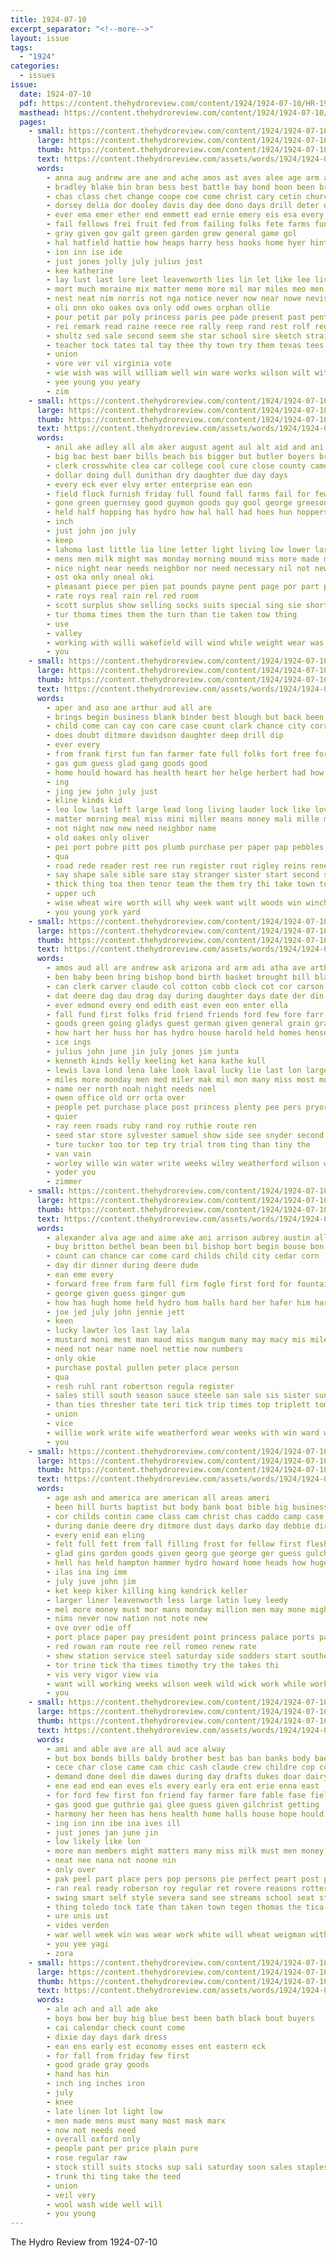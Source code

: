 ```yaml
---
title: 1924-07-10
excerpt_separator: "<!--more-->"
layout: issue
tags:
  - "1924"
categories:
  - issues
issue:
  date: 1924-07-10
  pdf: https://content.thehydroreview.com/content/1924/1924-07-10/HR-1924-07-10.pdf
  masthead: https://content.thehydroreview.com/content/1924/1924-07-10/masthead/HR-1924-07-10.jpg
  pages:
    - small: https://content.thehydroreview.com/content/1924/1924-07-10/small/HR-1924-07-10-01.jpg
      large: https://content.thehydroreview.com/content/1924/1924-07-10/large/HR-1924-07-10-01.jpg
      thumb: https://content.thehydroreview.com/content/1924/1924-07-10/thumbnails/HR-1924-07-10-01.jpg
      text: https://content.thehydroreview.com/assets/words/1924/1924-07-10/HR-1924-07-10-01.txt
      words:
        - anna aug andrew are ane and ache amos ast aves alee age arm all aime ago ale
        - bradley blake bin bran bess best battle bay bond boon been brose break boyle biler boards brother barker bully but bee bese brar bright bis bryan
        - chas class chet change coope coe come christ cary cetin church case cast claude che conway carnegie cham cora charles cook childre cope captain chi comi candi claes christians
        - dorsey delia dor dooley davis day dee dono days drill deter dollar
        - ever ema emer ether end emmett ead ernie emery eis esa every ear ela eider ely enter
        - fail fellows frei fruit fed from failing folks fete farms fun farm fire fern fryer for face france
        - gray given gov galt green garden grew general game gol
        - hal hatfield hattie how heaps harry hess hooks home hyer hinton hydro heer hue had has hart held hopp
        - ion inn ise ide
        - just jones jolly july julius jost
        - kee katherine
        - lay lust last lore leet leavenworth lies lin let like lee living lucky less leas lydia los
        - mort much moraine mix matter meme more mil mar miles meo men mae marie march most maru must may mer miller mory mattie morris mary myers
        - nest neat nim norris not nga notice never now near nowe nevis neil
        - oli onn oko oakes ova only odd owes orphan ollie
        - pour petit par poly princess paris pee pade present past pent praska per pate pore prom promise pone pump
        - rei remark read raine reece ree rally reep rand rest rolf regis rian
        - shultz sed sale second seem she star school sire sketch straight screen smoke sup struck stormy season seco saturday salts sohn springs smith sunday sou stand
        - teacher tock tates tal tay thee thy town try them texas tees tee tor then teer the tam tak
        - union
        - vore ver vil virginia vote
        - wie wish was will william well win ware works wilson wilt wit wat wife way water wash won weeks world wen wil war work wheat with wean
        - yee young you yeary
        - zim
    - small: https://content.thehydroreview.com/content/1924/1924-07-10/small/HR-1924-07-10-02.jpg
      large: https://content.thehydroreview.com/content/1924/1924-07-10/large/HR-1924-07-10-02.jpg
      thumb: https://content.thehydroreview.com/content/1924/1924-07-10/thumbnails/HR-1924-07-10-02.jpg
      text: https://content.thehydroreview.com/assets/words/1924/1924-07-10/HR-1924-07-10-02.txt
      words:
        - anil ake adley all alm aker august agent aul alt aid and ani app are
        - big bac best baer bills beach bis bigger but butler boyers bring beckett buy burg bank blue
        - clerk crosswhite clea car college cool cure close county came cash coli court caddo clyde can cap cheese cellar
        - dollar doing dull dunithan dry daughter due day days
        - every eck ever elvy erter enterprise ean eon
        - field flock furnish friday full found fall farms fail for few fish fields fer from first
        - gone green guernsey good guymon goods guy gool george greeson
        - held half hopping has hydro how hal hall had hoes hun hoppers hou homa hom home haskell
        - inch
        - just john jon july
        - keep
        - lahoma last little lia line letter light living low lower large
        - mens men milk might mas monday morning mound miss more made mol market marke money
        - nice night near needs neighbor nor need necessary nil not new nill nied nims
        - ost oka only oneal oki
        - pleasant piece per pien pat pounds payne pent page por part pro president pueblo potter park
        - rate roys real rain rel red room
        - scott surplus show selling socks suits special sing sie short save saturday sunday selves sisson sheriff sale sugden said she southern sutton store soul sol say sun son see shown
        - tur thoma times them the turn than tie taken tow thing
        - use
        - valley
        - working with willi wakefield will wind while weight wear was willie wash wheeler worth ways weather williams weeks want
        - you
    - small: https://content.thehydroreview.com/content/1924/1924-07-10/small/HR-1924-07-10-03.jpg
      large: https://content.thehydroreview.com/content/1924/1924-07-10/large/HR-1924-07-10-03.jpg
      thumb: https://content.thehydroreview.com/content/1924/1924-07-10/thumbnails/HR-1924-07-10-03.jpg
      text: https://content.thehydroreview.com/assets/words/1924/1924-07-10/HR-1924-07-10-03.txt
      words:
        - aper and aso ane arthur aud all are
        - brings begin business blank binder best blough but back been big bro billion buys bill brought buy bank
        - child come can cay con care case count clark chance city corre che company
        - does doubt ditmore davidson daughter deep drill dip
        - ever every
        - from frank first fun fan farmer fate full folks fort free for fox
        - gas gum guess glad gang goods good
        - home hould howard has health heart her helge herbert had how high hue hydro hurry hay hubert hume
        - ing
        - jing jew john july just
        - kline kinds kid
        - leo low last left large lead long living lauder lock like love
        - matter morning meal miss mini miller means money mali mille mars most mew middle may
        - not night now new need neighbor name
        - old oakes only oliver
        - pei port pobre pitt pos plumb purchase per paper pap pebbles pace pio person plant perfect pay
        - qua
        - road rede reader rest ree run register rout rigley reins renee romane regular
        - say shape sale sible sare stay stranger sister start second suit spencer she stand standard saturday small sar season story sus still sings step see
        - thick thing toa then tenor team the them try thi take town tor torna test tra touch
        - upper uch
        - wise wheat wire worth will why week want wilt woods win winch work weed way wil
        - you young york yard
    - small: https://content.thehydroreview.com/content/1924/1924-07-10/small/HR-1924-07-10-04.jpg
      large: https://content.thehydroreview.com/content/1924/1924-07-10/large/HR-1924-07-10-04.jpg
      thumb: https://content.thehydroreview.com/content/1924/1924-07-10/thumbnails/HR-1924-07-10-04.jpg
      text: https://content.thehydroreview.com/assets/words/1924/1924-07-10/HR-1924-07-10-04.txt
      words:
        - amos aud all are andrew ask arizona ard arm adi atha ave arthur and alma ani ash
        - ben baby been bring bishop bond birth basket brought bill blanchard banh bank box but blum bridgeport board bondi
        - can clerk carver claude col cotton cobb clock cot cor carson chap county clarence cream cloninger car city company courts cake caddo childs colo cold come chi chau charlie char
        - dat deere dag dau drag day during daughter days date der din
        - ever edmond every end edith east even eon enter ella
        - fall fund first folks frid friend friends ford few fore farr foreman free floyd farm from freida folk for frieda friday fine fam fleeman
        - goods green going gladys guest german given general grain grand good glenn griffin gue
        - how hart her huss hor has hydro house harold held homes henson heary hinton henry herbert hatfield hold harry home henke hen
        - ice ings
        - julius john june jin july jones jim junta
        - kenneth kinds kelly keeling ket kana kathe kull
        - lewis lava lond lena lake look laval lucky lie last lon large loan lay lee lynn laws louise leedy laughter left layer
        - miles more monday men med miler mak mil mon many miss most moore mills minnie mildred maud mary moth miller mayo
        - name ner north noah night needs noel
        - owen office old orr orta over
        - people pet purchase place post princess plenty pee pers pryor poage pies pent pita
        - quier
        - ray reen roads ruby rand roy ruthie route ren
        - seed star store sylvester samuel show side see snyder second sister ser shultz shown street saturday season sat son sunday say sires sales state sale sam sell smaller
        - ture tucker too tor tep try trial trom ting than tiny the
        - van vain
        - worley wille win water write weeks wiley weatherford wilson wyatt week williams wright wide work will was west well want white writer with watch
        - yoder you
        - zimmer
    - small: https://content.thehydroreview.com/content/1924/1924-07-10/small/HR-1924-07-10-05.jpg
      large: https://content.thehydroreview.com/content/1924/1924-07-10/large/HR-1924-07-10-05.jpg
      thumb: https://content.thehydroreview.com/content/1924/1924-07-10/thumbnails/HR-1924-07-10-05.jpg
      text: https://content.thehydroreview.com/assets/words/1924/1924-07-10/HR-1924-07-10-05.txt
      words:
        - alexander alva age and aime ake ani arrison aubrey austin all
        - buy britton bethel bean been bil bishop bort begin bouse bon best better balls
        - count can chance car come card childs child city cedar corn
        - day dir dinner during deere dude
        - ean eme every
        - forward free from farm full firm fogle first ford for fountain fry frost
        - george given guess ginger gum
        - how has hugh home held hydro hom halls hard her hafer him hardware
        - joe jed july john jennie jett
        - keen
        - lucky lawter los last lay lala
        - mustard moni mest man maud miss mangum many may macy mis mile mille market maude monday mae more
        - need not near name noel nettie now numbers
        - only okie
        - purchase postal pullen peter place person
        - qua
        - resh ruhl rant robertson regula register
        - sales still south season sauce steele san sale sis sister sunday soap store side starts saturday ser sherman sun sam second she sack sidi som see school
        - than ties thresher tate teri tick trip times top triplett tom the
        - union
        - vice
        - willie work write wife weatherford wear weeks with win ward williams world ware wil week will
        - you
    - small: https://content.thehydroreview.com/content/1924/1924-07-10/small/HR-1924-07-10-06.jpg
      large: https://content.thehydroreview.com/content/1924/1924-07-10/large/HR-1924-07-10-06.jpg
      thumb: https://content.thehydroreview.com/content/1924/1924-07-10/thumbnails/HR-1924-07-10-06.jpg
      text: https://content.thehydroreview.com/assets/words/1924/1924-07-10/HR-1924-07-10-06.txt
      words:
        - age ash and america are american all areas ameri
        - been bill burts baptist but body bank boat bible big business best
        - cor childs contin came class cam christ chas caddo camp case chau city county cash con can come
        - during danie deere dry ditmore dust days darko day debbie dir doi
        - every enid ean eling
        - felt full fett from fall filling frost for fellow first flesh foe
        - glad gins gordon goods given georg gue george ger guess gulch general
        - hell has held hampton hammer hydro howard home heads how huge human hax harvey
        - ilas ina ing imm
        - july juve john jim
        - ket keep kiker killing king kendrick keller
        - larger liner leavenworth less large latin luey leedy
        - mel more money must mor mans monday million men may mone mighty mini much most many monroe made mou
        - nims never now nation not note new
        - ove over odie off
        - port place paper pay president point princess palace ports passen pot
        - red rowan ram route ree rell romeo renew rate
        - shew station service steel saturday side sodders start southern season she sale sunday south sugar san story soul son states shall such sons still
        - tor trine tick tha times timothy try the takes thi
        - vis very vigor view via
        - want will working weeks wilson week wild wick work while works well white was weatherford winter with wit washington won
        - you
    - small: https://content.thehydroreview.com/content/1924/1924-07-10/small/HR-1924-07-10-07.jpg
      large: https://content.thehydroreview.com/content/1924/1924-07-10/large/HR-1924-07-10-07.jpg
      thumb: https://content.thehydroreview.com/content/1924/1924-07-10/thumbnails/HR-1924-07-10-07.jpg
      text: https://content.thehydroreview.com/assets/words/1924/1924-07-10/HR-1924-07-10-07.txt
      words:
        - ami and able ave are all aud ace alway
        - but box bonds bills baldy brother best bas ban banks body baer bee ballew business bowels bertha bean bank back big been both buy bis
        - cece char close came cam chic cash claude crew childre cop collins can chik charter cream county calvin company chie chief call cot care come cheney cheap
        - demand done deel die dawes during day drafts dukes doar dairy
        - ene ead end ean eves els every early era ent erie enna east
        - for ford few first fon friend fay farmer fare fable fase field fred fields fish fowls fons face fried folks fail fed fall from
        - gas good gue guthrie gai glee guess given gilchrist getting
        - harmony her heen has hens health home halls house hope hould how had hydro hoppers homa him
        - ing ion inn ibe ina ives ill
        - just jones jan june jin
        - low likely like lon
        - more man members might matters many miss milk must men money may mise much mildred moe music most means
        - neat nee nana not noone nin
        - only over
        - pak peel part place pers pop persons pie perfect peart post president pais pleasure prima peter profit porn potter present powder ports purchase per person people
        - ran real ready roberson roy regular ret rovere reasons rotter rea rane
        - swing smart self style severa sand see streams school seat stocks set sale setting stump six season strang san smith sessions sat saturday store strength state stock
        - thing toledo tock tate than taken town tegen thomas the tica tio ten tas thy thi tol teehee texas too take tue
        - ure unis ust
        - vides verden
        - war well week win was wear work white will wheat weigman with why
        - you yee yagi
        - zora
    - small: https://content.thehydroreview.com/content/1924/1924-07-10/small/HR-1924-07-10-08.jpg
      large: https://content.thehydroreview.com/content/1924/1924-07-10/large/HR-1924-07-10-08.jpg
      thumb: https://content.thehydroreview.com/content/1924/1924-07-10/thumbnails/HR-1924-07-10-08.jpg
      text: https://content.thehydroreview.com/assets/words/1924/1924-07-10/HR-1924-07-10-08.txt
      words:
        - ale ach and all ade ake
        - boys bow ber buy big blue best been bath black bout buyers
        - cai calendar check count come
        - dixie day days dark dress
        - ean ens early est economy esses ent eastern eck
        - for fall from friday few first
        - good grade gray goods
        - hand has hin
        - inch ing inches iron
        - july
        - knee
        - late linen lot light low
        - men made mens must many most mask marx
        - now not needs need
        - overall oxford only
        - people pant per price plain pure
        - rose regular raw
        - stock still suits stocks sup sali saturday soon sales staples suit special shirts sale styles season store summer silk stetson
        - trunk thi ting take the teed
        - union
        - veil very
        - wool wash wide well will
        - you young
---
```


The Hydro Review from 1924-07-10

<!--more-->

